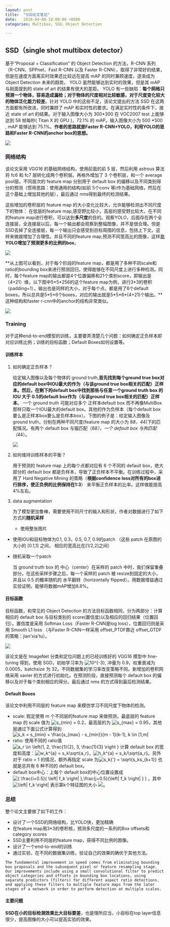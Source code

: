 ```yaml
---
layout: post
title:  "SSD论文笔记"
date:   2018-04-08 18:00:00 +0800
categories: Multibox, SSD，Object Detection

---
```


## SSD（single shot multibox detector）

基于“Proposal + Classification” 的 Object Detection 的方法，R-CNN 系列（R-CNN、SPPnet、Fast R-CNN 以及 Faster R-CNN），取得了非常好的结果，但是在速度方面离实时效果还比较远在提高 mAP 的同时兼顾速度，逐渐成为 Object Detection 未来的趋势。 YOLO 虽然能够达到实时的效果，但是其 mAP 与刚面提到的 state of art 的结果有很大的差距。 YOLO 有一些缺陷：**每个网格只预测一个物体，容易造成漏检；对于物体的尺度相对比较敏感，对于尺度变化较大的物体泛化能力较差**。针对 YOLO 中的这些不足，该论文提出的方法 SSD 在这两方面都有所改进，同时兼顾了 mAP 和实时性的要求。在满足实时性的条件下，接近 state of art 的结果。对于输入图像大小为 300*300 在 VOC2007 test 上能够达到 58 帧每秒( Titan X 的 GPU )，72.1% 的 mAP。输入图像大小为 500 *500 , mAP 能够达到 75.1%。**作者的思路就是Faster R-CNN+YOLO，利用YOLO的思路和Faster R-CNN的anchor box的思想。**

![](C:/Users/jimch/Documents/GitHub/jimchenhub.github.io/_posts/images/SSD_Structure.jpg)

### 网络结构

该论文采用 VGG16 的基础网络结构，使用前面的前 5 层，然后利用 astrous 算法将 fc6 和 fc7 层转化成两个卷积层。再格外增加了 3 个卷积层，和一个 average pool层。不同层次的 feature map 分别用于 default box 的偏移以及不同类别得分的预测（惯用思路：使用通用的结构(如前 5个conv 等)作为基础网络，然后在这个基础上增加其他的层），最后通过 nms得到最终的检测结果。

这些增加的卷积层的 feature map 的大小变化比较大，允许能够检测出不同尺度下的物体： 在低层的feature map,感受野比较小，高层的感受野比较大，在不同的feature map进行卷积，可以达到**多尺度**的目的。观察YOLO，后面存在两个全连接层，全连接层以后，每一个输出都会观察到整幅图像，并不是很合理。但是SSD去掉了全连接层，每一个输出只会感受到目标周围的信息，包括上下文。这样来做就增加了合理性。并且不同的feature map,预测不同宽高比的图像，这样**比YOLO增加了预测更多的比例的box**。

![](C:/Users/jimch/Documents/GitHub/jimchenhub.github.io/_posts/images/SSD_model_detail.jpg)

**从上图可以看到，对于每个阶段的feature map，都是用了多种不同scale和ratio的bounding box来进行预测回归，使得能够在不同尺度上进行多种检测。同时，每个feature map的输出都是4个位置偏移和21个类别score，即输出是（4+21）维，以下图中5\*5\*256的这个feature map为例，进行3\*3的卷积（padding=1），输出也是同样的大小，对于每个点，都是用了6个default boxes，所以总共是5\*5\*6个boxes，对应的输出就是5\*5\*6\*(4+21)个输出。**这种结构和faster r-cnn中的anchor的结构非常类似。

![](C:/Users/jimch/Documents/GitHub/jimchenhub.github.io/_posts/images/SSD_detector_and_classifier.jpg)

### Training

对于这种end-to-end模型的训练，主要要弄清楚几个问题：如何确定正负样本即对应训练比例；训练的目标函数；Default Boxes如何设置等。

#### 训练样本

1. 如何确定正负样本？

   给定输入图像以及每个物体的 ground truth,**首先找到每个ground true box对应的default box中IOU最大的作为（与该ground true box相关的匹配）正样本。然后，在剩下的default box中找到那些与任意一个ground truth box 的 IOU 大于 0.5的default box作为（与该ground true box相关的匹配）正样本**。 一个 ground truth 可能对应多个 正样本default box 而不再像MultiBox那样只取一个IOU最大的default box。其他的作为负样本（每个default box要么是正样本box要么是负样本box）。下图的例子是：给定输入图像及 ground truth，分别在两种不同尺度(feature map 的大小为 8*8，4*4)下的匹配情况。有两个 default box 与猫匹配（8*8），一个 default box 与狗匹配（4*4）。

   ![](C:/Users/jimch/Documents/GitHub/jimchenhub.github.io/_posts/images/multi_featur_map_with_default_box.jpg)

2. 如何维持训练样本的平衡？

   用于预测的 feature map 上的每个点都对应有 6 个不同的 default box，绝大部分的 default box 都是负样本，导致了正负样本不平衡。在训练过程中，采用了 Hard Negative Mining 的策略（**根据confidence loss对所有的box进行排序，使正负例的比例保持在1:3**） 来平衡正负样本的比率。这样做能提高4%左右。

3. data augmentation

   为了模型更加鲁棒，需要使用不同尺寸的输入和形状，作者对数据进行了如下方式的**随机采样**

   - 使用整张图片

- 使用IOU和目标物体为0.1, 0.3，0.5, 0.7, 0.9的patch （这些 patch 在原图的大小的 [0.1,1] 之间， 相应的宽高比在[1/2,2]之间）
- 随机采取一个patch

   当 ground truth box 的 中心（center）在采样的 patch 中时，我们保留重叠部分。在这些采样步骤之后，每一个采样的 patch 被 resize到固定的大小，并且以 0.5 的概率随机的 水平翻转（horizontally flipped）。用数据增益通过实验证明，能够将数据mAP增加8.8%。 

#### 目标函数

目标函数，和常见的 Object Detection 的方法目标函数相同，分为两部分：计算相应的 default box 与目标类别的 score(置信度)以及相应的回归结果（位置回归）。置信度是采用 Softmax Loss（Faster R-CNN是log loss），位置回归则是采用 Smooth L1 loss （与Faster R-CNN一样采用 offset_PTDF靠近 offset_GTDF的策略：jian'xia'tu）。 

![](C:/Users/jimch/Documents/GitHub/jimchenhub.github.io/_posts/images/SDD_Loss_function.jpg)

该论文是在 ImageNet 分类和定位问题上的已经训练好的 VGG16 模型中 fine-tuning 得到，使用 SGD，初始学习率为 ![10^{-3}](https://www.zhihu.com/equation?tex=10%5E%7B-3%7D), 冲量为 0.9，权重衰减为 0.0005，batchsize 为 32。不同数据集的学习率改变策略不同。新增加的卷积网络采用 xavier 的方式进行初始化。在预测阶段，直接预测每个 default box 的偏移以及对于每个类别相应的得分。最后通过 nms 的方式得到最后检测结果。 

#### Default Boxes

该论文中利用不同层的 feature map 来模仿学习不同尺度下物体的检测。

- scale: 假定使用 m 个不同层的feature map 来做预测，最底层的 feature map 的 scale 值为 ![s_{min} = 0.2](https://www.zhihu.com/equation?tex=s_%7Bmin%7D+%3D+0.2)，最高层的为 ![s_{max} = 0.95](https://www.zhihu.com/equation?tex=s_%7Bmax%7D+%3D+0.95)，其他层通过下面公式计算得到 ![s_k = s_{min} + \frac{s_{max} - s_{min}}{m - 1}(k-1), k \in [1,m] ](https://www.zhihu.com/equation?tex=s_k+%3D+s_%7Bmin%7D+%2B+%5Cfrac%7Bs_%7Bmax%7D+-+s_%7Bmin%7D%7D%7Bm+-+1%7D%28k-1%29%2C+k+%5Cin+%5B1%2Cm%5D+)
- ratio: 使用不同的 ratio值![a_r \in \left\{1, 2, \frac{1}{2}, 3, \frac{1}{3} \right \}](https://www.zhihu.com/equation?tex=a_r+%5Cin+%5Cleft%5C%7B1%2C+2%2C+%5Cfrac%7B1%7D%7B2%7D%2C+3%2C+%5Cfrac%7B1%7D%7B3%7D+%5Cright+%5C%7D) 计算 default box 的宽度和高度：![w_k^{a} = s_k\sqrt{a_r}](https://www.zhihu.com/equation?tex=w_k%5E%7Ba%7D+%3D+s_k%5Csqrt%7Ba_r%7D)，![h_k^{a} = s_k/\sqrt{a_r}](https://www.zhihu.com/equation?tex=h_k%5E%7Ba%7D+%3D+s_k%2F%5Csqrt%7Ba_r%7D)。另外对于 ratio = 1 的情况，额外再指定 scale 为![s_k{'} = \sqrt{s_ks_{k+1}}](https://www.zhihu.com/equation?tex=s_k%7B%27%7D+%3D+%5Csqrt%7Bs_ks_%7Bk%2B1%7D%7D) 也就是总共有 6 种不同的 default box。
- default box中心：上每个 default box的中心位置设置成  ![( \frac{i+0.5}{  \left| f_k \right| },\frac{j+0.5}{\left| f_k \right| }  )](https://www.zhihu.com/equation?tex=%28+%5Cfrac%7Bi%2B0.5%7D%7B++%5Cleft%7C+f_k+%5Cright%7C+%7D%2C%5Cfrac%7Bj%2B0.5%7D%7B%5Cleft%7C+f_k+%5Cright%7C+%7D++%29) ，其中 ![\left| f_k \right|](https://www.zhihu.com/equation?tex=%5Cleft%7C+f_k+%5Cright%7C) 表示第k个特征图的大小 ![](https://www.zhihu.com/equation?tex=i%2Cj+%5Cin+%5B0%2C+%5Cleft%7C+f_k+%5Cright%7C+%29)。

### 总结

整个论文主要做了如下的工作：

- 设计了一个SSD的网络结构，比YOLO快，更加精确
- 在feature map用3*3的卷积核，预测多尺度的一系列的Box offsets和category scores
- SSD主要利用不同层的feature map，获得不同比例的图像。
- 设计了一个end-to-end的训练
- 通过实验，在不同的数据集训练，验证自己的效果的确优于其他方法。

```
The fundamental improvement in speed comes from eliminating bounding box proposals and the subsequent pixel or feature resampling stage. 
Our improvements include using a small convolutional filter to predict object categories and offsets in bounding box locations, using separate predictors (filters) for different aspect ratio detections, and applying these filters to multiple feature maps from the later stages of a network in order to perform detection at multiple scales.
```

#### 主要问题

**SSD在小的目标检测效果比大目标要差**，也是理所应当，小目标在top layer信息很少，提高图像的大小可以提高实验的效果。